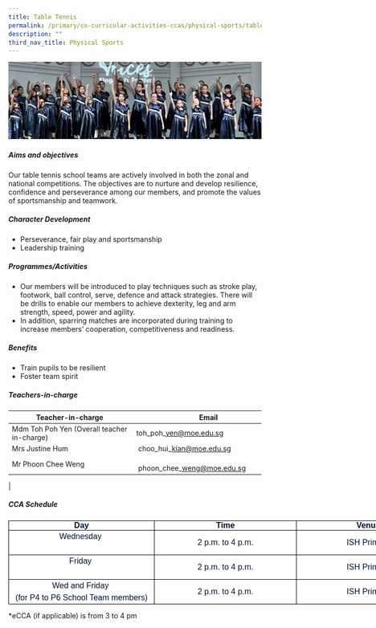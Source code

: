 ```yaml
---
title: Table Tennis
permalink: /primary/co-curricular-activities-ccas/physical-sports/table-tennis/
description: ""
third_nav_title: Physical Sports
---
```

![](/images/01%20Banner%20Photos/cca.jpg)
<h5><strong>Aims and objectives</strong></h5>
<p>Our table tennis school teams are actively involved in both the zonal and national competitions. The objectives are to nurture and develop resilience, confidence and perseverance among our members, and promote the values of sportsmanship and teamwork.&nbsp;</p>
<h5><strong>Character Development</strong></h5>
<ul>
<li>Perseverance, fair play and sportsmanship&nbsp;</li>
<li>Leadership training</li>
</ul>
<h5><strong>Programmes/Activities</strong></h5>
<ul>
<li>Our members will be introduced to play techniques such as stroke play, footwork, ball control, serve, defence and attack strategies. There will be drills to enable our members to achieve dexterity, leg and arm strength, speed, power and agility.&nbsp;</li>
<li>In addition, sparring matches are incorporated during training&nbsp;to increase members’ cooperation, competitiveness and readiness.&nbsp;</li>
</ul>
<h5><strong>Benefits</strong></h5>
<ul>
<li>Train pupils to be resilient</li>
<li>Foster team spirit</li>
</ul>

<h5><strong>Teachers-in-charge</strong></h5>

| Teacher-in-charge&nbsp; | &nbsp; &nbsp; &nbsp; &nbsp; &nbsp; &nbsp; Email |
| --- | --- |
| Mdm Toh Poh Yen&nbsp;(Overall teacher in-charge)  | toh\_poh\_yen@moe.edu.sg  |
| Mrs Justine Hum  | &nbsp;choo\_hui\_kian@moe.edu.sg |
| Mr Phoon Chee Weng | &nbsp; &nbsp; &nbsp; &nbsp; &nbsp;phoon\_chee\_weng@moe.edu.sg&nbsp; |
|
<h5><strong>CCA Schedule</strong></h5>
<table style="margin: 0px; outline: 0px; padding: 0px; border-collapse: collapse; color: rgb(0, 18, 45); font-family: Mulish, sans-serif; font-size: 16px; font-style: normal; font-variant-ligatures: normal; font-variant-caps: normal; font-weight: 400; letter-spacing: normal; orphans: 2; text-align: left; text-transform: none; white-space: normal; widows: 2; word-spacing: 0px; -webkit-text-stroke-width: 0px; background-color: rgb(255, 255, 255); text-decoration-thickness: initial; text-decoration-style: initial; text-decoration-color: initial; border: none; width: 860px;" cellpadding="0" cellspacing="0" border="1" class="MsoTableGrid"><tbody style="margin: 0px; outline: 0px; padding: 0px;"><tr style="margin: 0px; outline: 0px; padding: 0px;"><td style="margin: 0px; outline: 0px; padding: 0in 5.4pt; width: 303px; border: 1pt solid windowtext;" width="184"><p style="margin: 0px 0px 0.0001pt; outline: 0px; padding: 0px; line-height: normal; color: rgb(0, 18, 45); font-family: Mulish, sans-serif; font-size: 16px; text-align: center;" align="center" class="MsoNormal"><b style="margin: 0px; outline: 0px; padding: 0px;"><span style="margin: 0px; outline: 0px; padding: 0px; font-size: 12pt; font-family: Arial, sans-serif;" lang="EN-SG">Day</span></b></p></td><td style="margin: 0px; outline: 0px; padding: 0in 5.4pt; width: 303px; border-top: 1pt solid windowtext; border-right: 1pt solid windowtext; border-bottom: 1pt solid windowtext; border-image: initial; border-left: none;" width="184"><p style="margin: 0px 0px 0.0001pt; outline: 0px; padding: 0px; line-height: normal; color: rgb(0, 18, 45); font-family: Mulish, sans-serif; font-size: 16px; text-align: center;" align="center" class="MsoNormal"><b style="margin: 0px; outline: 0px; padding: 0px;"><span style="margin: 0px; outline: 0px; padding: 0px; font-size: 12pt; font-family: Arial, sans-serif;" lang="EN-SG">Time</span></b></p></td><td style="margin: 0px; outline: 0px; padding: 0in 5.4pt; width: 303px; border-top: 1pt solid windowtext; border-right: 1pt solid windowtext; border-bottom: 1pt solid windowtext; border-image: initial; border-left: none;" width="184"><p style="margin: 0px 0px 0.0001pt; outline: 0px; padding: 0px; line-height: normal; color: rgb(0, 18, 45); font-family: Mulish, sans-serif; font-size: 16px; text-align: center;" align="center" class="MsoNormal"><b style="margin: 0px; outline: 0px; padding: 0px;"><span style="margin: 0px; outline: 0px; padding: 0px; font-size: 12pt; font-family: Arial, sans-serif;" lang="EN-SG">Venue</span></b></p></td></tr><tr style="margin: 0px; outline: 0px; padding: 0px;"><td style="margin: 0px; outline: 0px; padding: 0in 5.4pt; width: 138.25pt; border-right: 1pt solid black; border-bottom: 1pt solid black; border-left: 1pt solid black; border-image: initial; border-top: none;" width="184"><div style="margin: 0px; outline: 0px; padding: 0px; line-height: 24px; color: rgb(0, 18, 45); font-family: Mulish, sans-serif; font-size: 16px; text-align: center;">Wednesday&nbsp;<br style="margin: 0px; outline: 0px; padding: 0px;"></div><div style="margin: 0px; outline: 0px; padding: 0px; line-height: 24px; color: rgb(0, 18, 45); font-family: Mulish, sans-serif; font-size: 16px; text-align: center;"><br style="margin: 0px; outline: 0px; padding: 0px;"></div></td><td style="margin: 0px; outline: 0px; padding: 0in 5.4pt; text-align: center; width: 138.25pt; border-top: none; border-left: none; border-bottom: 1pt solid black; border-right: 1pt solid black;" width="184">2 p.m. to 4 p.m.</td><td style="margin: 0px; outline: 0px; padding: 0in 5.4pt; text-align: center; width: 138.3pt; border-top: none; border-left: none; border-bottom: 1pt solid black; border-right: 1pt solid black;" width="184">ISH Primary</td></tr><tr style="margin: 0px; outline: 0px; padding: 0px;"><td style="margin: 0px; outline: 0px; padding: 0in 5.4pt; width: 138.25pt; border-right: 1pt solid black; border-bottom: 1pt solid black; border-left: 1pt solid black; border-image: initial; border-top: none;" width="184"><div style="margin: 0px; outline: 0px; padding: 0px; line-height: 24px; color: rgb(0, 18, 45); font-family: Mulish, sans-serif; font-size: 16px; text-align: center;">Friday&nbsp;<br style="margin: 0px; outline: 0px; padding: 0px;"></div><div style="margin: 0px; outline: 0px; padding: 0px; line-height: 24px; color: rgb(0, 18, 45); font-family: Mulish, sans-serif; font-size: 16px; text-align: center;"><br style="margin: 0px; outline: 0px; padding: 0px;"></div></td><td style="margin: 0px; outline: 0px; padding: 0in 5.4pt; width: 138.25pt; border-top: none; border-left: none; border-bottom: 1pt solid black; border-right: 1pt solid black;" width="184"><p style="margin: 0px 0px 0.0001pt; outline: 0px; padding: 0px; line-height: 16.8pt; color: rgb(0, 18, 45); font-family: Mulish, sans-serif; font-size: 16px; text-align: center;" align="center" class="MsoNormal"><span style="margin: 0px; outline: 0px; padding: 0px; text-align: left;">2 p.m. to 4 p.m.</span></p></td><td style="margin: 0px; outline: 0px; padding: 0in 5.4pt; text-align: center; width: 138.3pt; border-top: none; border-left: none; border-bottom: 1pt solid black; border-right: 1pt solid black;" width="184">ISH Primary</td></tr><tr style="margin: 0px; outline: 0px; padding: 0px;"><td style="margin: 0px; outline: 0px; padding: 0in 5.4pt; width: 138.25pt; border-right: 1pt solid black; border-bottom: 1pt solid black; border-left: 1pt solid black; border-image: initial; border-top: none;" width="184"><div style="margin: 0px; outline: 0px; padding: 0px; line-height: 24px; color: rgb(0, 18, 45); font-family: Mulish, sans-serif; font-size: 16px; text-align: center;">Wed and Friday&nbsp;<br style="margin: 0px; outline: 0px; padding: 0px;"></div><div style="margin: 0px; outline: 0px; padding: 0px; line-height: 24px; color: rgb(0, 18, 45); font-family: Mulish, sans-serif; font-size: 16px; text-align: center;">(for P4 to P6 School Team members)<br style="margin: 0px; outline: 0px; padding: 0px;"></div></td><td style="margin: 0px; outline: 0px; padding: 0in 5.4pt; text-align: center; width: 138.25pt; border-top: none; border-left: none; border-bottom: 1pt solid black; border-right: 1pt solid black;" width="184">2 p.m. to 4 p.m.<br style="margin: 0px; outline: 0px; padding: 0px;"></td><td style="margin: 0px; outline: 0px; padding: 0in 5.4pt; text-align: center; width: 138.3pt; border-top: none; border-left: none; border-bottom: 1pt solid black; border-right: 1pt solid black;" width="184">ISH Primary</td></tr></tbody></table>

\*eCCA (if applicable) is from 3 to 4 pm